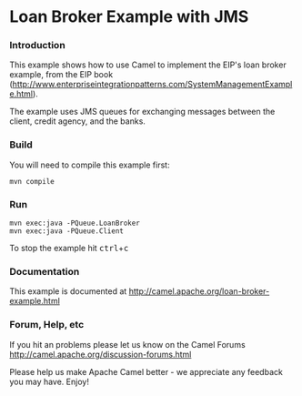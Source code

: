 # Loan Broker Example with JMS

### Introduction
This example shows how to use Camel to implement the EIP's loan broker example,
from the EIP book (http://www.enterpriseintegrationpatterns.com/SystemManagementExample.html).

The example uses JMS queues for exchanging messages between
the client, credit agency, and the banks.

### Build

You will need to compile this example first:

	mvn compile

### Run

	mvn exec:java -PQueue.LoanBroker
	mvn exec:java -PQueue.Client

To stop the example hit <kbd>ctrl</kbd>+<kbd>c</kbd>

### Documentation

This example is documented at
  <http://camel.apache.org/loan-broker-example.html>

### Forum, Help, etc

If you hit an problems please let us know on the Camel Forums
	<http://camel.apache.org/discussion-forums.html>

Please help us make Apache Camel better - we appreciate any feedback you may
have.  Enjoy!
